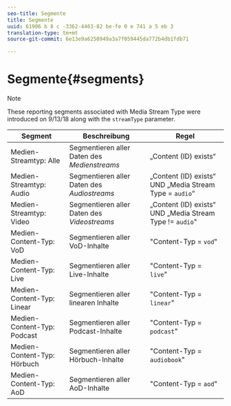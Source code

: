 ```yaml
---
seo-title: Segmente
title: Segmente
uuid: 61906 b 8 c -3362-4463-82 be-fe 0 e 741 a 5 eb 3
translation-type: tm+mt
source-git-commit: 6e13e9a6250949a3a7f059445da772b4db1fdb71

---
```



# Segmente{#segments}

>[!NOTE]
>
>These reporting segments associated with Media Stream Type were introduced on 9/13/18 along with the `streamType` parameter.

| Segment | Beschreibung | Regel |
|---|---|---|
| Medien-Streamtyp: Alle | Segmentieren aller Daten des *Medienstreams* | „Content (ID) exists“ |
| Medien-Streamtyp: Audio | Segmentieren aller Daten des *Audiostreams* | „Content (ID) exists“ UND „Media Stream Type = `audio`“ |
| Medien-Streamtyp: Video | Segmentieren aller Daten des *Videostreams* | „Content (ID) exists“ UND „Media Stream Type != `audio`" |
| Medien-Content-Typ: VoD | Segmentieren aller VoD-Inhalte | "Content-Typ = `vod`" |
| Medien-Content-Typ: Live | Segmentieren aller Live-Inhalte | "Content-Typ = `live`" |
| Medien-Content-Typ: Linear | Segmentieren aller linearen Inhalte | "Content-Typ = `linear`" |
| Medien-Content-Typ: Podcast | Segmentieren aller Podcast-Inhalte | "Content-Typ = `podcast`" |
| Medien-Content-Typ: Hörbuch | Segmentieren aller Hörbuch-Inhalte | "Content-Typ = `audiobook`" |
| Medien-Content-Typ: AoD | Segmentieren aller AoD-Inhalte | "Content-Typ = `aod`" |

